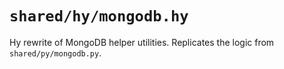 # `shared/hy/mongodb.hy`

Hy rewrite of MongoDB helper utilities.
Replicates the logic from `shared/py/mongodb.py`.
